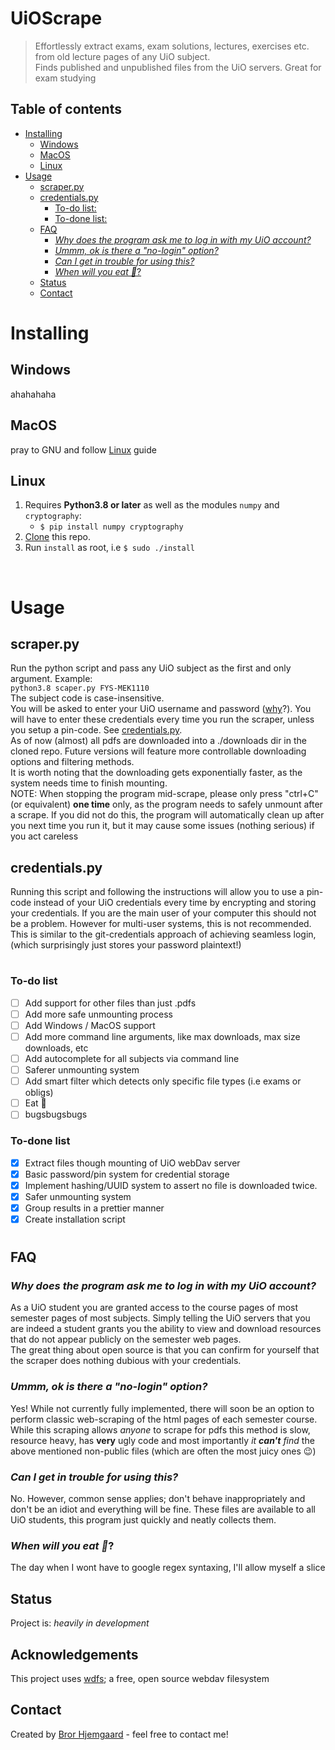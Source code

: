 # UiOScrape
> Effortlessly extract exams, exam solutions, lectures, exercises etc. from old lecture pages of any UiO subject.  
> Finds published and unpublished files from the UiO servers. Great for exam studying

## Table of contents
- [Installing](#installing)
  - [Windows](#windows)
  - [MacOS](#macos)
  - [Linux](#linux)
- [Usage](#usage)
  - [scraper.py](#scraperpy)
  - [credentials.py](#credentialspy)
    - [To-do list:](#to-do-list)
    - [To-done list:](#to-done-list)
  - [FAQ](#faq)
    - [*Why does the program ask me to log in with my UiO account?*](#why-does-the-program-ask-me-to-log-in-with-my-uio-account)
    - [*Ummm, ok is there a "no-login" option?*](#ummm-ok-is-there-a-no-login-option)
    - [*Can I get in trouble for using this?*](#can-i-get-in-trouble-for-using-this)
    - [*When will you eat 🍕*?](#when-will-you-eat-)
  - [Status](#status)
  - [Contact](#contact)


# Installing
## Windows
ahahahaha
## MacOS
pray to GNU and follow [Linux](#linux) guide
## Linux
1. Requires **Python3.8 or later**  as well as the modules `numpy` and `cryptography`:
   - `$ pip install numpy cryptography`
3. [Clone](https://docs.github.com/en/github/creating-cloning-and-archiving-repositories/cloning-a-repository) this repo.  
2. Run `install` as root, i.e  `$ sudo ./install`

<br>  


# Usage
 
## scraper.py
Run the python script and pass any UiO subject as the first and only argument. Example:  
`python3.8 scaper.py FYS-MEK1110`  
The subject code is case-insensitive.  
You will be asked to enter your UiO username and password ([why](#faq)?). You will have to enter these credentials every time you run the scraper, unless you setup a pin-code. See [credentials.py](#credentialspy).  
As of now (almost) all pdfs are downloaded into a ./downloads dir in the cloned repo. Future versions will feature more controllable downloading options and filtering methods.  
It is worth noting that the downloading gets exponentially faster, as the system needs time to finish mounting.   
NOTE: When stopping the program mid-scrape, please only press "ctrl+C" (or equivalent) __one time__ only, as the program needs to safely unmount after a scrape.
If you did not do this, the program will automatically clean up after you next time you run it, but it may cause some issues (nothing serious) if you act careless



## credentials.py
Running this script and following the instructions will allow you to use a pin-code instead of your UiO credentials every time by encrypting and storing your credentials. If you are the main user of your computer this should not be a problem. However for multi-user systems, this is not recommended. This is similar to the git-credentials approach of achieving seamless login, (which surprisingly just stores your password plaintext!)

  

#
### To-do list
- [ ] Add support for other files than just .pdfs
- [ ] Add more safe unmounting process
- [ ] Add Windows / MacOS support
- [ ] Add more command line arguments, like max downloads, max size downloads, etc
- [ ] Add autocomplete for all subjects via command line
- [ ] Saferer unmounting system
- [ ] Add smart filter which detects only specific file types (i.e exams or obligs) 
- [ ] Eat 🍕
- [ ] bugsbugsbugs

### To-done list
- [x] Extract files though mounting of UiO webDav server
- [x] Basic password/pin system for credential storage 
- [x] Implement hashing/UUID system to assert no file is downloaded twice. 
- [x] Safer unmounting system
- [x] Group results in a prettier manner
- [x] Create installation script
    
#
## FAQ
### *Why does the program ask me to log in with my UiO account?*
As a UiO student you are granted access to the course pages of most semester pages of most subjects. Simply telling the UiO servers that you are indeed a student grants you the ability to view and download resources that do not appear publicly on the semester web pages.  
The great thing about open source is that you can confirm for yourself that the scraper does nothing dubious with your credentials.

### *Ummm, ok is there a "no-login" option?*
Yes! While not currently fully implemented, there will soon be an option to perform classic web-scraping of the html pages of each semester course. While this scraping allows _anyone_ to scrape for pdfs this method is slow, resource heavy, has **very** ugly code and most importantly *it **can't** find* the above mentioned non-public files (which are often the most juicy ones 😉)

### *Can I get in trouble for using this?*
No. However, common sense applies; don't behave inappropriately and don't be an idiot and everything will be fine. These files are available to all UiO students, this program just quickly and neatly collects them.

### *When will you eat 🍕*?
The day when I wont have to google regex syntaxing, I'll allow myself a slice

  

## Status
Project is: _heavily in development_

## Acknowledgements
This project uses [wdfs](https://github.com/jmesmon/wdfs); a free, open source webdav filesystem

## Contact
Created by [Bror Hjemgaard](mailto:bror.hjemgaard@gmail.com) - feel free to contact me!